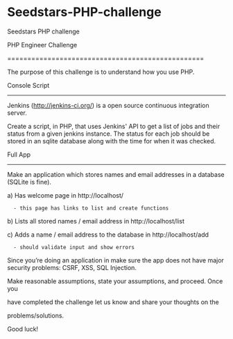 # Seedstars-PHP-challenge
Seedstars PHP challenge

PHP Engineer Challenge

=================================================





The purpose of this challenge is to understand how you use PHP.





Console Script

-------------------





Jenkins (http://jenkins-ci.org/) is a open source continuous integration server.





Create a script, in PHP, that uses Jenkins' API to get a list of jobs and their status from a given jenkins instance. The status for each job should be stored in an sqlite database along with the time for when it was checked.







Full App

-----------





Make an application which stores names and email addresses in a database (SQLite is fine). 





  a) Has welcome page in http://localhost/ 

      - this page has links to list and create functions

  b) Lists all stored names / email address in http://localhost/list

  c) Adds a name / email address to the database in http://localhost/add

      - should validate input and show errors





Since you’re doing an application in make sure the app does not have major security problems: CSRF, XSS, SQL Injection.

    

Make reasonable assumptions, state your assumptions, and proceed. Once you 

have completed the challenge let us know and share your thoughts on the 

problems/solutions.

Good luck!
